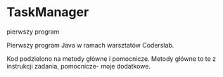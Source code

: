 # TaskManager
pierwszy program

Pierwszy program Java w ramach warsztatów Coderslab. 

Kod podzielono na metody główne i pomocnicze. Metody główne to te z instrukcji zadania, pomocnicze- moje dodatkowe. 
